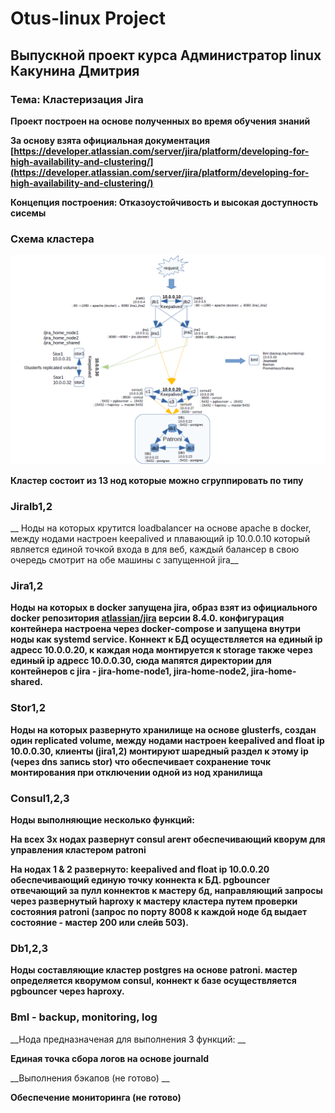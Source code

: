# Otus-linux Project
## Выпускной проект курса Администратор linux Какунина Дмитрия
### Тема: Кластеризация Jira

__Проект построен на основе полученных во время обучения знаний__

__За основу взята официальная документация [https://developer.atlassian.com/server/jira/platform/developing-for-high-availability-and-clustering/](https://developer.atlassian.com/server/jira/platform/developing-for-high-availability-and-clustering/)__

__Концепция построения: Отказоустойчивость и высокая доступность сисемы__

### Схема кластера

![img](https://github.com/kakunindima/otus_linux_project/blob/master/img/project_2.png)

__Кластер состоит из 13 нод которые можно сгруппировать по типу__

### Jiralb1,2

__ Ноды на которых крутится loadbalancer на основе apache в docker, между нодами настроен keepalived и плавающий ip 10.0.0.10 который является единой точкой входа в для веб, каждый балансер в свою очередь смотрит на обе машины с запущенной jira__

### Jira1,2

__Ноды на которых в docker запущена jira, образ взят из официального docker репозитория [atlassian/jira](hub.docker.com/r/atlassian/jira-software) версии 8.4.0. конфигурация контейнера настроена через docker-compose и запущена внутри ноды как systemd service. Коннект к БД осуществляется на единый ip адресс 10.0.0.20, к каждая нода монтируется к storage также через единый ip адресс 10.0.0.30, сюда мапятся директории для контейнеров с jira - jira-home-node1, jira-home-node2, jira-home-shared.__

### Stor1,2

__Ноды на которых развернуто хранилище на основе glusterfs, создан один replicated volume, между нодами настроен keepalived and float ip 10.0.0.30, клиенты (jira1,2) монтируют шаредный раздел к этому ip (через dns запись stor) что обеспечивает сохранение точк монтирования при отключении одной из нод хранилища__

### Consul1,2,3

__Ноды выполняющие несколько функций:__

__На всех 3х нодах развернут consul агент обеспечивающий кворум для управления кластером patroni__

__На нодах 1 & 2 развернуто: keepalived and float ip 10.0.0.20 обеспечивающий единую точку коннекта к БД. pgbouncer отвечающий за пулл коннектов к мастеру бд, направляющий запросы через развернутый haproxy к мастеру кластера путем проверки состояния patroni (запрос по порту 8008 к каждой ноде бд выдает состояние - мастер 200 или слейв 503).__

### Db1,2,3

__Ноды составляющие кластер postgres на основе patroni. мастер определяется кворумом consul, коннект к базе осуществляется pgbouncer через haproxy.__

### Bml - backup, monitoring, log

__Нода предназначеная для выполнения 3 функций: __

__Единая точка сбора логов на основе journald__

__Выполнения бэкапов (не готово) __

__Обеспечение мониторинга (не готово)__
